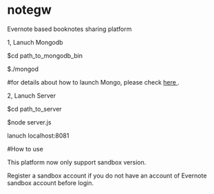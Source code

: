 
# notegw

<p>Evernote based booknotes sharing platform</p>

<p>1, Lanuch Mongodb<p>
   <p>$cd path_to_mongodb_bin</p>
   <p>$./mongod</p>
   <p>#for details about how to launch Mongo, please check <a href="http://docs.mongodb.org/manual/tutorial/manage-mongodb-processes/"> here </a>.<p>
<p>2, Lanuch Server<p>
  <p>$cd path_to_server</p>
  <p>$node server.js</p>
  <p>lanuch localhost:8081</p>



#How to use

This platform now only support sandbox version.

Register a sandbox account if you do not have an account of Evernote sandbox account before login.
